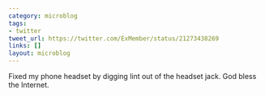 ```yaml
---
category: microblog
tags:
- twitter
tweet_url: https://twitter.com/ExMember/status/21273438269
links: []
layout: microblog
---
```

Fixed my phone headset by digging lint out of the headset jack. God bless the Internet.
